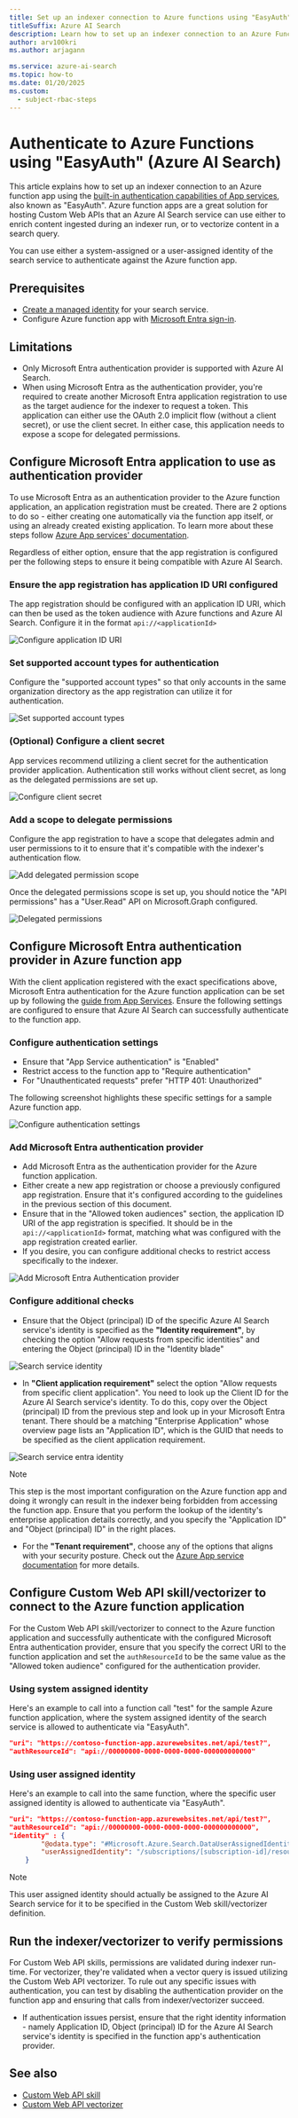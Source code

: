 ```yaml
---
title: Set up an indexer connection to Azure functions using "EasyAuth"
titleSuffix: Azure AI Search
description: Learn how to set up an indexer connection to an Azure Function using built-in authentication also known as "EasyAuth"
author: arv100kri
ms.author: arjagann

ms.service: azure-ai-search
ms.topic: how-to
ms.date: 01/20/2025
ms.custom:
  - subject-rbac-steps
---
```


# Authenticate to Azure Functions using "EasyAuth" (Azure AI Search)

This article explains how to set up an indexer connection to an Azure function app using the [built-in authentication capabilities of App services](/azure/app-service/overview-authentication-authorization.md), also known as "EasyAuth". Azure function apps are a great solution for hosting Custom Web APIs that an Azure AI Search service can use either to enrich content ingested during an indexer run, or to vectorize content in a search query.

You can use either a system-assigned or a user-assigned identity of the search service to authenticate against the Azure function app.

## Prerequisites

* [Create a managed identity](search-howto-managed-identities-data-sources.md) for your search service.
* Configure Azure function app with [Microsoft Entra sign-in](/azure/app-service/configure-authentication-provider-aad.md).

## Limitations

* Only Microsoft Entra authentication provider is supported with Azure AI Search. 
* When using Microsoft Entra as the authentication provider, you're required to create another Microsoft Entra application registration to use as the target audience for the indexer to request a token. This application can either use the OAuth 2.0 implicit flow (without a client secret), or use the client secret. In either case, this application needs to expose a scope for delegated permissions.

## Configure Microsoft Entra application to use as authentication provider

To use Microsoft Entra as an authentication provider to the Azure function application, an application registration must be created. There are 2 options to do so - either creating one automatically via the function app itself, or using an already created existing application. To learn more about these steps follow [Azure App services' documentation](/azure/app-service/configure-authentication-provider-aad?tabs=workforce-configuration#choose-the-app-registration.md).

Regardless of either option, ensure that the app registration is configured per the following steps to ensure it being compatible with Azure AI Search.

### Ensure the app registration has application ID URI configured

The app registration should be configured with an application ID URI, which can then be used as the token audience with Azure functions and Azure AI Search. Configure it in the format `api://<applicationId>`

![Configure application ID URI](./media\/search-howto-managed-identities-azure-functions/app-registration-overview.png "Configure application ID URI")

### Set supported account types for authentication

Configure the "supported account types" so that only accounts in the same organization directory as the app registration can utilize it for authentication.

![Set supported account types](./media/search-howto-managed-identities-azure-functions/authentication-supported-account.png "Set supported account types")

### (Optional) Configure a client secret

App services recommend utilizing a client secret for the authentication provider application. Authentication still works without client secret, as long as the delegated permissions are set up.

![Configure client secret](./media/search-howto-managed-identities-azure-functions/client-secret.png "Configure client secret")

### Add a scope to delegate permissions

Configure the app registration to have a scope that delegates admin and user permissions to it to ensure that it's compatible with the indexer's authentication flow.

![Add delegated permission scope](./media/search-howto-managed-identities-azure-functions/expose-api-user-impersonation.png "Add delegated permission scope")

Once the delegated permissions scope is set up, you should notice the "API permissions" has a "User.Read" API on Microsoft.Graph configured.

![Delegated permissions](./media/search-howto-managed-identities-azure-functions/api-permissions.png "Delegated permissions")

## Configure Microsoft Entra authentication provider in Azure function app

With the client application registered with the exact specifications above, Microsoft Entra authentication for the Azure function application can be set up by following the [guide from App Services](/azure/app-service/configure-authentication-provider-aad.md). Ensure the following settings are configured to ensure that Azure AI Search can successfully authenticate to the function app.

### Configure authentication settings

* Ensure that "App Service authentication" is "Enabled"
* Restrict access to the function app to "Require authentication"
* For "Unauthenticated requests" prefer "HTTP 401: Unauthorized"

The following screenshot highlights these specific settings for a sample Azure function app.

![Configure authentication settings](./media/search-howto-managed-identities-azure-functions/function-app-authentication.png "Configure authentication settings")

### Add Microsoft Entra authentication provider

* Add Microsoft Entra as the authentication provider for the Azure function application.
* Either create a new app registration or choose a previously configured app registration. Ensure that it's configured according to the guidelines in the previous section of this document.
* Ensure that in the "Allowed token audiences" section, the application ID URI of the app registration is specified. It should be in the `api://<applicationId>` format, matching what was configured with the app registration created earlier.
* If you desire, you can configure additional checks to restrict access specifically to the indexer. 

![Add Microsoft Entra Authentication provider](./media/search-howto-managed-identities-azure-functions/identity-provider.png "Microsoft Entra Authentication provider")

### Configure additional checks

* Ensure that the Object (principal) ID of the specific Azure AI Search service's identity is specified as the **"Identity requirement"**, by checking the option "Allow requests from specific identities" and entering the Object (principal) ID in the "Identity blade"

![Search service identity](./media/search-howto-managed-identities-azure-functions/search-service-identity.png)

* In **"Client application requirement"** select the option "Allow requests from specific client application". You need to look up the Client ID for the Azure AI Search service's identity. To do this, copy over the Object (principal) ID from the previous step and look up in your Microsoft Entra tenant. There should be a matching "Enterprise Application" whose overview page lists an "Application ID", which is the GUID that needs to be specified as the client application requirement.

![Search service entra identity](./media/search-howto-managed-identities-azure-functions/search-identity-entra.png)

>[!NOTE]
> This step is the most important configuration on the Azure function app and doing it wrongly can result in the indexer being forbidden from accessing the function app. Ensure that you perform the lookup of the identity's enterprise application details correctly, and you specify the "Application ID" and "Object (principal) ID" in the right places.

* For the **"Tenant requirement"**, choose any of the options that aligns with your security posture. Check out the [Azure App service documentation](/azure/app-service/configure-authentication-provider-aad.md) for more details.

## Configure Custom Web API skill/vectorizer to connect to the Azure function application

For the Custom Web API skill/vectorizer to connect to the Azure function application and successfully authenticate with the configured Microsoft Entra authentication provider, ensure that you specify the correct URI to the function application and set the `authResourceId` to be the same value as the "Allowed token audience" configured for the authentication provider. 

### Using system assigned identity
Here's an example to call into a function call "test" for the sample Azure function application, where the system assigned identity of the search service is allowed to authenticate via "EasyAuth".

```json
"uri": "https://contoso-function-app.azurewebsites.net/api/test?",
"authResourceId": "api://00000000-0000-0000-0000-000000000000"
```

### Using user assigned identity

Here's an example to call into the same function, where the specific user assigned identity is allowed to authenticate via "EasyAuth".

```json
"uri": "https://contoso-function-app.azurewebsites.net/api/test?",
"authResourceId": "api://00000000-0000-0000-0000-000000000000",
"identity" : { 
        "@odata.type": "#Microsoft.Azure.Search.DataUserAssignedIdentity",
        "userAssignedIdentity": "/subscriptions/[subscription-id]/resourcegroups/[rg-name]/providers/Microsoft.ManagedIdentity/userAssignedIdentities/[my-user-managed-identity-name]" 
    }
```

>[!NOTE]
> This user assigned identity should actually be assigned to the Azure AI Search service for it to be specified in the Custom Web skill/vectorizer definition.

## Run the indexer/vectorizer to verify permissions

For Custom Web API skills, permissions are validated during indexer run-time. For vectorizer, they're validated when a vector query is issued utilizing the Custom Web API vectorizer. To rule out any specific issues with authentication, you can test by disabling the authentication provider on the function app and ensuring that calls from indexer/vectorizer succeed.

* If authentication issues persist, ensure that the right identity information - namely Application ID, Object (principal) ID for the Azure AI Search service's identity is specified in the function app's authentication provider.

## See also

* [Custom Web API skill](cognitive-search-custom-skill-web-api.md)
* [Custom Web API vectorizer](vector-search-vectorizer-custom-web-api.md)
